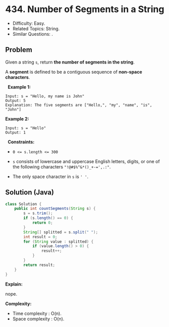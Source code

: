 # 434. Number of Segments in a String

- Difficulty: Easy.
- Related Topics: String.
- Similar Questions: .

## Problem

Given a string ```s```, return **the number of segments in the string**.

A **segment** is defined to be a contiguous sequence of **non-space characters**.

 
**Example 1:**

```
Input: s = "Hello, my name is John"
Output: 5
Explanation: The five segments are ["Hello,", "my", "name", "is", "John"]
```

**Example 2:**

```
Input: s = "Hello"
Output: 1
```

 
**Constraints:**


	
- ```0 <= s.length <= 300```
	
- ```s``` consists of lowercase and uppercase English letters, digits, or one of the following characters ```"!@#$%^&*()_+-=',.:"```.
	
- The only space character in ```s``` is ```' '```.



## Solution (Java)

```java
class Solution {
    public int countSegments(String s) {
        s = s.trim();
        if (s.length() == 0) {
            return 0;
        }
        String[] splitted = s.split(" ");
        int result = 0;
        for (String value : splitted) {
            if (value.length() > 0) {
                result++;
            }
        }
        return result;
    }
}
```

**Explain:**

nope.

**Complexity:**

* Time complexity : O(n).
* Space complexity : O(n).
